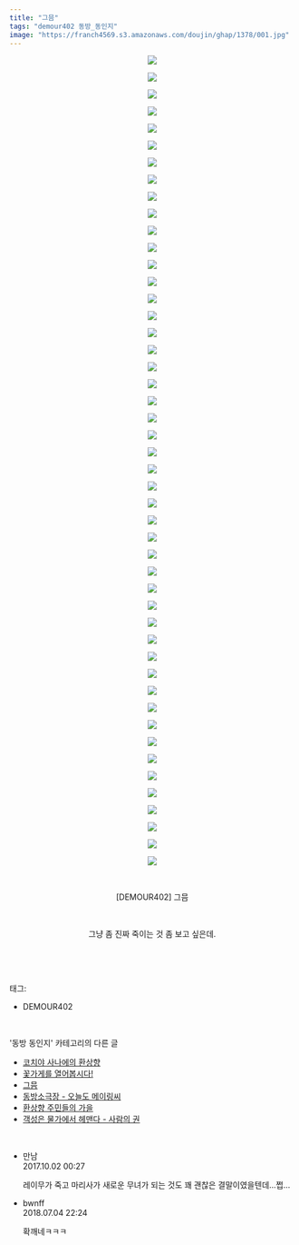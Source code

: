```yaml
---
title: "그믐"
tags: "demour402 동방_동인지"
image: "https://franch4569.s3.amazonaws.com/doujin/ghap/1378/001.jpg"
---
```

<div class="article">
<p style="text-align: center; clear: none; float: none;"><img src="{{ site.imgserver2 }}/ghap/1378/001.jpg"/></p>
<p style="text-align: center; clear: none; float: none;"><img src="{{ site.imgserver2 }}/ghap/1378/002.jpg"/></p>
<p style="text-align: center; clear: none; float: none;"><img src="{{ site.imgserver2 }}/ghap/1378/003.jpg"/></p>
<p style="text-align: center; clear: none; float: none;"><img src="{{ site.imgserver2 }}/ghap/1378/004.jpg"/></p>
<p style="text-align: center; clear: none; float: none;"><img src="{{ site.imgserver2 }}/ghap/1378/005.jpg"/></p>
<p style="text-align: center; clear: none; float: none;"><img src="{{ site.imgserver2 }}/ghap/1378/006.jpg"/></p>
<p style="text-align: center; clear: none; float: none;"><img src="{{ site.imgserver2 }}/ghap/1378/007.jpg"/></p>
<p style="text-align: center; clear: none; float: none;"><img src="{{ site.imgserver2 }}/ghap/1378/008.jpg"/></p>
<p style="text-align: center; clear: none; float: none;"><img src="{{ site.imgserver2 }}/ghap/1378/009.jpg"/></p>
<p style="text-align: center; clear: none; float: none;"><img src="{{ site.imgserver2 }}/ghap/1378/010.jpg"/></p>
<p style="text-align: center; clear: none; float: none;"><img src="{{ site.imgserver2 }}/ghap/1378/011.jpg"/></p>
<p style="text-align: center; clear: none; float: none;"><img src="{{ site.imgserver2 }}/ghap/1378/012.jpg"/></p>
<p style="text-align: center; clear: none; float: none;"><img src="{{ site.imgserver2 }}/ghap/1378/013.jpg"/></p>
<p style="text-align: center; clear: none; float: none;"><img src="{{ site.imgserver2 }}/ghap/1378/014.jpg"/></p>
<p style="text-align: center; clear: none; float: none;"><img src="{{ site.imgserver2 }}/ghap/1378/015.jpg"/></p>
<p style="text-align: center; clear: none; float: none;"><img src="{{ site.imgserver2 }}/ghap/1378/016.jpg"/></p>
<p style="text-align: center; clear: none; float: none;"><img src="{{ site.imgserver2 }}/ghap/1378/017.jpg"/></p>
<p style="text-align: center; clear: none; float: none;"><img src="{{ site.imgserver2 }}/ghap/1378/018.jpg"/></p>
<p style="text-align: center; clear: none; float: none;"><img src="{{ site.imgserver2 }}/ghap/1378/019.jpg"/></p>
<p style="text-align: center; clear: none; float: none;"><img src="{{ site.imgserver2 }}/ghap/1378/020.jpg"/></p>
<p style="text-align: center; clear: none; float: none;"><img src="{{ site.imgserver2 }}/ghap/1378/021.jpg"/></p>
<p style="text-align: center; clear: none; float: none;"><img src="{{ site.imgserver2 }}/ghap/1378/022.jpg"/></p>
<p style="text-align: center; clear: none; float: none;"><img src="{{ site.imgserver2 }}/ghap/1378/023.jpg"/></p>
<p style="text-align: center; clear: none; float: none;"><img src="{{ site.imgserver2 }}/ghap/1378/024.jpg"/></p>
<p style="text-align: center; clear: none; float: none;"><img src="{{ site.imgserver2 }}/ghap/1378/025.jpg"/></p>
<p style="text-align: center; clear: none; float: none;"><img src="{{ site.imgserver2 }}/ghap/1378/026.jpg"/></p>
<p style="text-align: center; clear: none; float: none;"><img src="{{ site.imgserver2 }}/ghap/1378/027.jpg"/></p>
<p style="text-align: center; clear: none; float: none;"><img src="{{ site.imgserver2 }}/ghap/1378/028.jpg"/></p>
<p style="text-align: center; clear: none; float: none;"><img src="{{ site.imgserver2 }}/ghap/1378/029.jpg"/></p>
<p style="text-align: center; clear: none; float: none;"><img src="{{ site.imgserver2 }}/ghap/1378/030.jpg"/></p>
<p style="text-align: center; clear: none; float: none;"><img src="{{ site.imgserver2 }}/ghap/1378/031.jpg"/></p>
<p style="text-align: center; clear: none; float: none;"><img src="{{ site.imgserver2 }}/ghap/1378/032.jpg"/></p>
<p style="text-align: center; clear: none; float: none;"><img src="{{ site.imgserver2 }}/ghap/1378/033.jpg"/></p>
<p style="text-align: center; clear: none; float: none;"><img src="{{ site.imgserver2 }}/ghap/1378/034.jpg"/></p>
<p style="text-align: center; clear: none; float: none;"><img src="{{ site.imgserver2 }}/ghap/1378/035.jpg"/></p>
<p style="text-align: center; clear: none; float: none;"><img src="{{ site.imgserver2 }}/ghap/1378/036.jpg"/></p>
<p style="text-align: center; clear: none; float: none;"><img src="{{ site.imgserver2 }}/ghap/1378/037.jpg"/></p>
<p style="text-align: center; clear: none; float: none;"><img src="{{ site.imgserver2 }}/ghap/1378/038.jpg"/></p>
<p style="text-align: center; clear: none; float: none;"><img src="{{ site.imgserver2 }}/ghap/1378/039.jpg"/></p>
<p style="text-align: center; clear: none; float: none;"><img src="{{ site.imgserver2 }}/ghap/1378/040.jpg"/></p>
<p style="text-align: center; clear: none; float: none;"><img src="{{ site.imgserver2 }}/ghap/1378/041.jpg"/></p>
<p style="text-align: center; clear: none; float: none;"><img src="{{ site.imgserver2 }}/ghap/1378/042.jpg"/></p>
<p style="text-align: center; clear: none; float: none;"><img src="{{ site.imgserver2 }}/ghap/1378/043.jpg"/></p>
<p style="text-align: center; clear: none; float: none;"><img src="{{ site.imgserver2 }}/ghap/1378/044.jpg"/></p>
<p style="text-align: center; clear: none; float: none;"><img src="{{ site.imgserver2 }}/ghap/1378/045.jpg"/></p>
<p style="text-align: center; clear: none; float: none;"><img src="{{ site.imgserver2 }}/ghap/1378/046.jpg"/></p>
<p style="text-align: center; clear: none; float: none;"><img src="{{ site.imgserver2 }}/ghap/1378/047.jpg"/></p>
<p style="text-align: center; clear: none; float: none;"><img src="{{ site.imgserver2 }}/ghap/1378/048.jpg"/></p>
<p style="text-align: center; clear: none; float: none;"><br/></p>
<p style="text-align: center; clear: none; float: none;">[DEMOUR402] 그믐</p>
<p style="text-align: center; clear: none; float: none;"><br/></p>
<p style="text-align: center; clear: none; float: none;">그냥 좀 진짜 죽이는 것 좀 보고 싶은데.</p>
<p><br/></p>
</div><br/>
<div class="tagTrail">
<p>태그: </p>
<ul>
<li>DEMOUR402</li>
</ul>
</div><br/>
<div class="another">
<p>'동방 동인지' 카테고리의 다른 글</p>
<ul>
<li><a href="/ghap_1380">코치야 사나에의 환상향</a></li>
<li><a href="/ghap_1379">꽃가게를 열어봅시다!</a></li>
<li><a href="/ghap_1378">그믐</a></li>
<li><a href="/ghap_1377">동방소극장 - 오늘도 메이링씨</a></li>
<li><a href="/ghap_1376">환상향 주민들의 가을</a></li>
<li><a href="/ghap_1375">객성은 물가에서 헤맨다 - 사람의 권</a></li>
</ul>
</div><br/>
<div class="cb_module cb_fluid">
<div class="cb_wrt cb_profile">
<div class="comment">
<ul>
<li class="cb_thumb_off" id="comment15094694">
<div class="cb_comment_area">
<div class="cb_info_area">
<div class="cb_section">
<span class="cb_nick_name">만남</span>
</div>
<div class="cb_section">
<span class="cb_date">2017.10.02 00:27 </span>
</div>
</div>
<div class="cb_dsc_comment">
<p class="cb_dsc">
											레이무가 죽고 마리사가 새로운 무녀가 되는 것도 꽤 괜찮은 결말이였을텐데...쩝...
										</p>
</div>
</div></li>
<li class="cb_thumb_off" id="comment15280697">
<div class="cb_comment_area">
<div class="cb_info_area">
<div class="cb_section">
<span class="cb_nick_name">bwnff</span>
</div>
<div class="cb_section">
<span class="cb_date">2018.07.04 22:24 </span>
</div>
</div>
<div class="cb_dsc_comment">
<p class="cb_dsc">
											확깨네ㅋㅋㅋ
										</p>
</div>
</div></li>
</ul>
</div>
</div><!-- commentList close -->
</div><br/>
